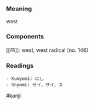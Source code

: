 ### Meaning

west

### Components

[[襾]]: west, west radical (no. 146)

### Readings

```
- Kunyomi: にし
- Onyomi: セイ、サイ、ス
```

#kanji